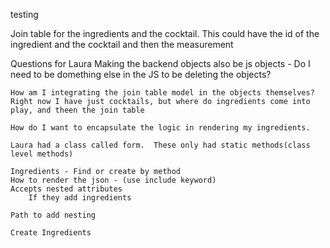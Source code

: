 testing

Join table for the ingredients and the cocktail.
    This could have the id of the ingredient and the cocktail and then the measurement


Questions for Laura
    Making the backend objects also be js objects - Do I need to be domething else in the JS to be deleting the objects?

    How am I integrating the join table model in the objects themselves?  Right now I have just cocktails, but where do ingredients come into play, and theen the join table

    How do I want to encapsulate the logic in rendering my ingredients.

    Laura had a class called form.  These only had static methods(class level methods)

    Ingredients - Find or create by method
    How to render the json - (use include keyword)
    Accepts nested attributes
        If they add ingredients

    Path to add nesting
    
    Create Ingredients

